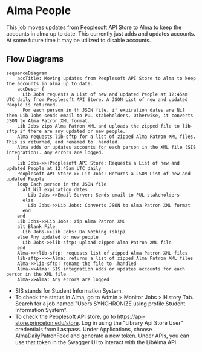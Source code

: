 # Alma People
  This job moves updates from Peoplesoft API Store to Alma to keep the accounts in alma up to date.  This currently just adds and updates accounts.  At some future time it may be utilized to disable accounts.

## Flow Diagrams


```mermaid
sequenceDiagram
    accTitle: Moving updates from Peoplesoft API Store to Alma to keep the accounts in alma up to date.
    accDescr {
      Lib Jobs requests a List of new and updated People at 12:45am UTC daily from Peoplesoft API Store. A JSON List of new and updated People is returned.
      For each person in th JSON file, if expiration dates are Nil then Lib Jobs sends email to PUL stakeholders. Otherwise, it converts JSON to Alma Patron XML format.
    Lib Jobs zips Alma Patron XML and uploads the zipped file to lib-sftp if there are any updated or new people.
    Alma requests lib-sftp for a list of zipped Alma Patron XML files. This is returned, and renamed to .handled.
    Alma adds or updates accounts for each person in the XML file (SIS integration). Any errors are logged.
    }
    Lib Jobs->>+Peoplesoft API Store: Requests a List of new and updated People at 12:45am UTC daily
    Peoplesoft API Store->>-Lib Jobs: Returns a JSON List of new and updated People
    loop Each person in the JSON file
      alt Nil expiration dates
        Lib Jobs->>Email Server: Sends email to PUL stakeholders
      else
        Lib Jobs->>Lib Jobs: Converts JSON to Alma Patron XML format
      end
    end
    Lib Jobs->>Lib Jobs: zip Alma Patron XML
    alt Blank File    
      Lib Jobs->>Lib Jobs: Do Nothing (skip)
    else Any updated or new people
      Lib Jobs->>lib-sftp: upload zipped Alma Patron XML file
    end
    Alma->>+lib-sftp: requests list of zipped Alma Patron XML files
    lib-sftp-->>-Alma: returns a list of zipped Alma Patron XML files
    Alma->>lib-sftp: rename the file to .handled
    Alma->>Alma: SIS integration adds or updates accounts for each person in the XML file
    Alma->>Alma: Any errors are logged
```

* SIS stands for Student Information System.
* To check the status in Alma, go to Admin > Monitor Jobs > History Tab. Search for a job named "Users SYNCHRONIZE using profile Student Information System".
* To check the Peoplesoft API store, go to https://api-store.princeton.edu/store. Log in using the "Library Api Store User" credentials from Lastpass. Under Applications, choose AlmaDailyPatronFeed and generate a new token. Under APIs, you can use that token in the Swagger UI to interact with the LibAlma API.
